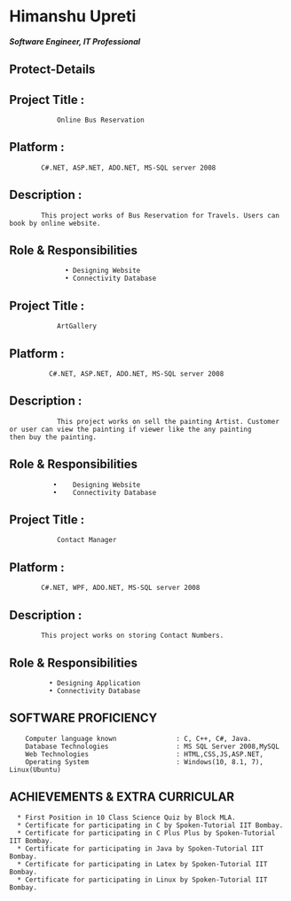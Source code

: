 # Himanshu Upreti
##### Software Engineer, IT Professional

## Protect-Details
 
## Project Title : 
                Online Bus Reservation
## Platform : 
            C#.NET, ASP.NET, ADO.NET, MS-SQL server 2008
## Description :	    
            This project works of Bus Reservation for Travels. Users can book by online website.
## Role & Responsibilities
                  •	Designing Website
                  •	Connectivity Database


## Project Title : 
                ArtGallery
## Platform : 
              C#.NET, ASP.NET, ADO.NET, MS-SQL server 2008
## Description :	    
                This project works on sell the painting Artist. Customer or user can view the painting if viewer like the any painting                   then buy the painting.
       
 ## Role & Responsibilities
               •	Designing Website
               •	Connectivity Database


## Project Title : 
                Contact Manager
## Platform : 
            C#.NET, WPF, ADO.NET, MS-SQL server 2008
## Description :	    
            This project works on storing Contact Numbers. 

## Role & Responsibilities
              •	Designing Application
              •	Connectivity Database

## SOFTWARE PROFICIENCY
        Computer language known               : C, C++, C#, Java.
        Database Technologies                 : MS SQL Server 2008,MySQL
        Web Technologies                      : HTML,CSS,JS,ASP.NET,
        Operating System                      : Windows(10, 8.1, 7), Linux(Ubuntu)

## ACHIEVEMENTS & EXTRA CURRICULAR
      * First Position in 10 Class Science Quiz by Block MLA.
      * Certificate for participating in C by Spoken-Tutorial IIT Bombay. 
      * Certificate for participating in C Plus Plus by Spoken-Tutorial IIT Bombay. 
      * Certificate for participating in Java by Spoken-Tutorial IIT Bombay. 
      * Certificate for participating in Latex by Spoken-Tutorial IIT Bombay. 
      * Certificate for participating in Linux by Spoken-Tutorial IIT Bombay. 

